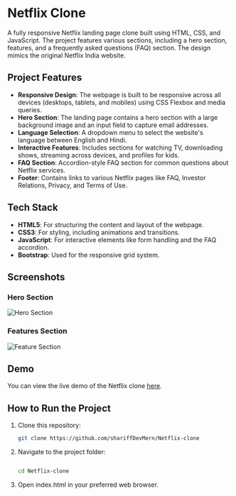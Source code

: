 # Netflix Clone

A fully responsive Netflix landing page clone built using HTML, CSS, and JavaScript. The project features various sections, including a hero section, features, and a frequently asked questions (FAQ) section. The design mimics the original Netflix India website.

## Project Features

- **Responsive Design**: The webpage is built to be responsive across all devices (desktops, tablets, and mobiles) using CSS Flexbox and media queries.
- **Hero Section**: The landing page contains a hero section with a large background image and an input field to capture email addresses.
- **Language Selection**: A dropdown menu to select the website's language between English and Hindi.
- **Interactive Features**: Includes sections for watching TV, downloading shows, streaming across devices, and profiles for kids.
- **FAQ Section**: Accordion-style FAQ section for common questions about Netflix services.
- **Footer**: Contains links to various Netflix pages like FAQ, Investor Relations, Privacy, and Terms of Use.

## Tech Stack

- **HTML5**: For structuring the content and layout of the webpage.
- **CSS3**: For styling, including animations and transitions.
- **JavaScript**: For interactive elements like form handling and the FAQ accordion.
- **Bootstrap**: Used for the responsive grid system.

## Screenshots

### Hero Section
![Hero Section](https://i.ibb.co/ScB2VqW/Netflix-Desktop-View.png)

### Features Section
![Feature Section](https://i.ibb.co/vcm2Qcq/enjoy-video-gif.gif)

## Demo

You can view the live demo of the Netflix clone [here]([https://your-netflix-clone-link.com](https://shariffdevmern.github.io/Netflix-clone/)).

## How to Run the Project

1. Clone this repository:
   ```bash
   git clone https://github.com/shariffDevMern/Netflix-clone
2. Navigate to the project folder:
   ```bash

   cd Netflix-clone
3. Open index.html in your preferred web browser.
